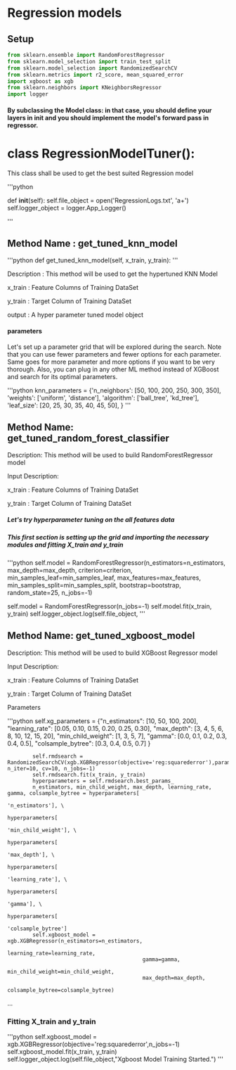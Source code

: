 # Regression models

## Setup

```python
from sklearn.ensemble import RandomForestRegressor
from sklearn.model_selection import train_test_split
from sklearn.model_selection import RandomizedSearchCV
from sklearn.metrics import r2_score, mean_squared_error
import xgboost as xgb
from sklearn.neighbors import KNeighborsRegressor
import logger
```

#### By subclassing the Model class: in that case, you should define your layers in __init__ and you should implement the model's forward pass in regressor.

# class RegressionModelTuner():

This class shall be used to get the best suited Regression model

'''python

def __init__(self):
        self.file_object = open('RegressionLogs.txt', 'a+')
        self.logger_object = logger.App_Logger()

'''

## Method Name : get_tuned_knn_model
'''python
def get_tuned_knn_model(self, x_train, y_train):
'''

Description : This method will be used to get the hypertuned KNN Model

x_train : Feature Columns of Training DataSet

y_train : Target Column of Training DataSet

output : A hyper parameter tuned model object

#### parameters
Let's set up a parameter grid that will be explored during the search. Note that you can use fewer parameters and fewer options for each parameter. Same goes for more parameter and more options if you want to be very thorough. Also, you can plug in any other ML method instead of XGBoost and search for its optimal parameters.

'''python
        knn_parameters = {'n_neighbors': [50, 100, 200, 250, 300, 350],
                              'weights': ['uniform', 'distance'],
                              'algorithm': ['ball_tree', 'kd_tree'],
                              'leaf_size': [20, 25, 30, 35, 40, 45, 50],
                              }
'''

## Method Name: get_tuned_random_forest_classifier

Description: This method will be used to build RandomForestRegressor model

Input Description:

x_train : Feature Columns of Training DataSet

y_train : Target Column of Training DataSet

##### Let's try hyperparameter tuning on the all features data
##### This first section is setting up the grid and importing the necessary modules and fitting X_train and y_train

'''python
        self.model = RandomForestRegressor(n_estimators=n_estimators,
                                               max_depth=max_depth,
                                               criterion=criterion,
                                               min_samples_leaf=min_samples_leaf,
                                               max_features=max_features,
                                               min_samples_split=min_samples_split,
                                               bootstrap=bootstrap,
                                               random_state=25,
                                               n_jobs=-1)

self.model = RandomForestRegressor(n_jobs=-1)
self.model.fit(x_train, y_train)
self.logger_object.log(self.file_object,
'''
## Method Name: get_tuned_xgboost_model

Description: This method will be used to build XGBoost Regressor model

Input Description:

x_train : Feature Columns of Training DataSet

y_train : Target Column of Training DataSet

Parameters

'''python
self.xg_parameters = {"n_estimators": [10, 50, 100, 200],
                                  "learning_rate": [0.05, 0.10, 0.15, 0.20, 0.25, 0.30],
                                  "max_depth": [3, 4, 5, 6, 8, 10, 12, 15, 20],
                                  "min_child_weight": [1, 3, 5, 7],
                                  "gamma": [0.0, 0.1, 0.2, 0.3, 0.4, 0.5],
                                  "colsample_bytree": [0.3, 0.4, 0.5, 0.7]
                                  }

            self.rmdsearch = RandomizedSearchCV(xgb.XGBRegressor(objective='reg:squarederror'),param_distributions=self.xg_parameters, n_iter=10, cv=10, n_jobs=-1)
            self.rmdsearch.fit(x_train, y_train)
            hyperparameters = self.rmdsearch.best_params_
            n_estimators, min_child_weight, max_depth, learning_rate, gamma, colsample_bytree = hyperparameters[
                                                                                                    'n_estimators'], \
                                                                                                hyperparameters[
                                                                                                    'min_child_weight'], \
                                                                                                hyperparameters[
                                                                                                    'max_depth'], \
                                                                                                hyperparameters[
                                                                                                    'learning_rate'], \
                                                                                                hyperparameters[
                                                                                                    'gamma'], \
                                                                                                hyperparameters[
                                                                                                    'colsample_bytree']
            self.xgboost_model = xgb.XGBRegressor(n_estimators=n_estimators,
                                               learning_rate=learning_rate,
                                               gamma=gamma,
                                               min_child_weight=min_child_weight,
                                               max_depth=max_depth,
                                               colsample_bytree=colsample_bytree)
...

### Fitting X_train and y_train

'''python
                 self.xgboost_model = xgb.XGBRegressor(objective='reg:squarederror',n_jobs=-1)
                self.xgboost_model.fit(x_train, y_train)
                self.logger_object.log(self.file_object,"Xgboost Model Training Started.")
'''                               
                                   
                                   
